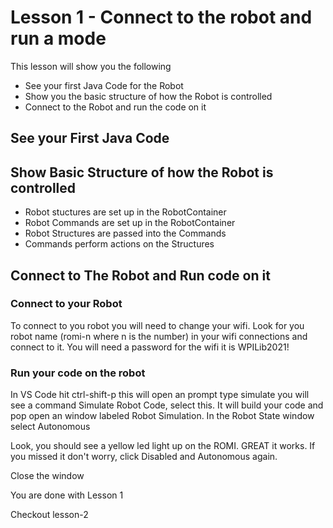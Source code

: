# Lesson 1 - Connect to the robot and run a mode

This lesson will show you the following
* See your first Java Code for the Robot
* Show you the basic structure of how the Robot is controlled
* Connect to the Robot and run the code on it


## See your First Java Code


## Show Basic Structure of how the Robot is controlled
* Robot stuctures are set up in the RobotContainer
* Robot Commands are set up in the RobotContainer
* Robot Structures are passed into the Commands
* Commands perform actions on the Structures

## Connect to The Robot and Run code on it

### Connect to your Robot
To connect to you robot you will need to change your wifi. Look for you robot name (romi-n where n is the number) in your wifi connections and connect to it. You will need a password for the wifi it is WPILib2021!

### Run your code on the robot
In VS Code hit ctrl-shift-p this will open an prompt type simulate you will see a command Simulate Robot Code, select this. It will build your code and pop open an window labeled Robot Simulation. In the Robot State window select Autonomous

Look, you should see a yellow led light up on the ROMI. GREAT it works. If you missed it don't worry, click Disabled and Autonomous again.

Close the window 

You are done with Lesson 1

Checkout lesson-2 